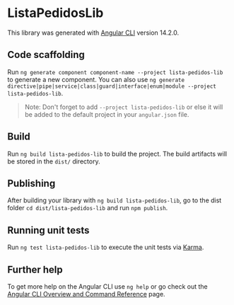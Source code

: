 # ListaPedidosLib

This library was generated with [Angular CLI](https://github.com/angular/angular-cli) version 14.2.0.

## Code scaffolding

Run `ng generate component component-name --project lista-pedidos-lib` to generate a new component. You can also use `ng generate directive|pipe|service|class|guard|interface|enum|module --project lista-pedidos-lib`.
> Note: Don't forget to add `--project lista-pedidos-lib` or else it will be added to the default project in your `angular.json` file. 

## Build

Run `ng build lista-pedidos-lib` to build the project. The build artifacts will be stored in the `dist/` directory.

## Publishing

After building your library with `ng build lista-pedidos-lib`, go to the dist folder `cd dist/lista-pedidos-lib` and run `npm publish`.

## Running unit tests

Run `ng test lista-pedidos-lib` to execute the unit tests via [Karma](https://karma-runner.github.io).

## Further help

To get more help on the Angular CLI use `ng help` or go check out the [Angular CLI Overview and Command Reference](https://angular.io/cli) page.
